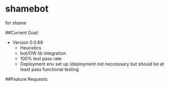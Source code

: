 # shamebot
for shame

##Current Goal:
* Version 0.0.69
  * Heuristics
  * bot/OW lib integration
  * 100% test pass rate 
  * Deployment env set up (deployment not neccessary but should be at least pass functional testing 


##Feature Requests:
